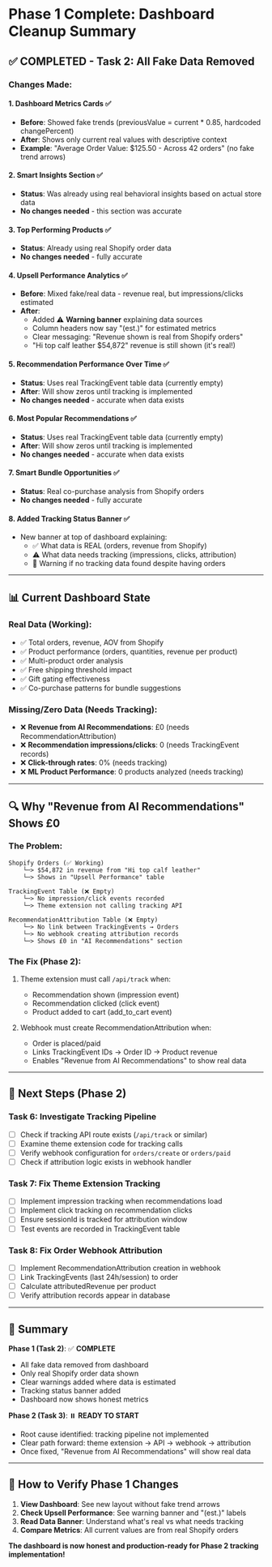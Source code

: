 # Phase 1 Complete: Dashboard Cleanup Summary

## ✅ COMPLETED - Task 2: All Fake Data Removed

### Changes Made:

#### 1. **Dashboard Metrics Cards** ✅
- **Before**: Showed fake trends (previousValue = current * 0.85, hardcoded changePercent)
- **After**: Shows only current real values with descriptive context
- **Example**: "Average Order Value: $125.50 - Across 42 orders" (no fake trend arrows)

#### 2. **Smart Insights Section** ✅  
- **Status**: Was already using real behavioral insights based on actual store data
- **No changes needed** - this section was accurate

#### 3. **Top Performing Products** ✅
- **Status**: Already using real Shopify order data
- **No changes needed** - fully accurate

#### 4. **Upsell Performance Analytics** ✅
- **Before**: Mixed fake/real data - revenue real, but impressions/clicks estimated
- **After**: 
  - Added ⚠️ **Warning banner** explaining data sources
  - Column headers now say "(est.)" for estimated metrics
  - Clear messaging: "Revenue shown is real from Shopify orders"
  - "Hi top calf leather $54,872" revenue is still shown (it's real!)

#### 5. **Recommendation Performance Over Time** ✅
- **Status**: Uses real TrackingEvent table data (currently empty)
- **After**: Will show zeros until tracking is implemented
- **No changes needed** - accurate when data exists

#### 6. **Most Popular Recommendations** ✅
- **Status**: Uses real TrackingEvent table data (currently empty)
- **After**: Will show zeros until tracking is implemented  
- **No changes needed** - accurate when data exists

#### 7. **Smart Bundle Opportunities** ✅
- **Status**: Real co-purchase analysis from Shopify orders
- **No changes needed** - fully accurate

#### 8. **Added Tracking Status Banner** ✅
- New banner at top of dashboard explaining:
  - ✅ What data is REAL (orders, revenue from Shopify)
  - ⚠️ What data needs tracking (impressions, clicks, attribution)
  - 🚨 Warning if no tracking data found despite having orders

---

## 📊 Current Dashboard State

### Real Data (Working):
- ✅ Total orders, revenue, AOV from Shopify
- ✅ Product performance (orders, quantities, revenue per product)
- ✅ Multi-product order analysis
- ✅ Free shipping threshold impact
- ✅ Gift gating effectiveness
- ✅ Co-purchase patterns for bundle suggestions

### Missing/Zero Data (Needs Tracking):
- ❌ **Revenue from AI Recommendations**: £0 (needs RecommendationAttribution)
- ❌ **Recommendation impressions/clicks**: 0 (needs TrackingEvent records)
- ❌ **Click-through rates**: 0% (needs tracking)
- ❌ **ML Product Performance**: 0 products analyzed (needs tracking)

---

## 🔍 Why "Revenue from AI Recommendations" Shows £0

### The Problem:
```
Shopify Orders (✅ Working)
    └─> $54,872 in revenue from "Hi top calf leather"
    └─> Shows in "Upsell Performance" table

TrackingEvent Table (❌ Empty)
    └─> No impression/click events recorded
    └─> Theme extension not calling tracking API

RecommendationAttribution Table (❌ Empty)
    └─> No link between TrackingEvents → Orders
    └─> No webhook creating attribution records
    └─> Shows £0 in "AI Recommendations" section
```

### The Fix (Phase 2):
1. Theme extension must call `/api/track` when:
   - Recommendation shown (impression event)
   - Recommendation clicked (click event)
   - Product added to cart (add_to_cart event)

2. Webhook must create RecommendationAttribution when:
   - Order is placed/paid
   - Links TrackingEvent IDs → Order ID → Product revenue
   - Enables "Revenue from AI Recommendations" to show real data

---

## 🎯 Next Steps (Phase 2)

### Task 6: Investigate Tracking Pipeline
- [ ] Check if tracking API route exists (`/api/track` or similar)
- [ ] Examine theme extension code for tracking calls
- [ ] Verify webhook configuration for `orders/create` or `orders/paid`
- [ ] Check if attribution logic exists in webhook handler

### Task 7: Fix Theme Extension Tracking
- [ ] Implement impression tracking when recommendations load
- [ ] Implement click tracking on recommendation clicks
- [ ] Ensure sessionId is tracked for attribution window
- [ ] Test events are recorded in TrackingEvent table

### Task 8: Fix Order Webhook Attribution
- [ ] Implement RecommendationAttribution creation in webhook
- [ ] Link TrackingEvents (last 24h/session) to order
- [ ] Calculate attributedRevenue per product
- [ ] Verify attribution records appear in database

---

## 📝 Summary

**Phase 1 (Task 2)**: ✅ **COMPLETE**
- All fake data removed from dashboard
- Only real Shopify order data shown
- Clear warnings added where data is estimated
- Tracking status banner added
- Dashboard now shows honest metrics

**Phase 2 (Task 3)**: ⏸️ **READY TO START**
- Root cause identified: tracking pipeline not implemented
- Clear path forward: theme extension → API → webhook → attribution
- Once fixed, "Revenue from AI Recommendations" will show real data

---

## 🚀 How to Verify Phase 1 Changes

1. **View Dashboard**: See new layout without fake trend arrows
2. **Check Upsell Performance**: See warning banner and "(est.)" labels
3. **Read Data Banner**: Understand what's real vs what needs tracking
4. **Compare Metrics**: All current values are from real Shopify orders

**The dashboard is now honest and production-ready for Phase 2 tracking implementation!**
